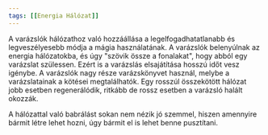 ```yaml
---
tags: [[Energia Hálózat]]
---
```

A varázslók hálózathoz való hozzáállása a legelfogadhatatlanabb és legveszélyesebb módja a mágia használatának. A varázslók belenyúlnak az energia hálózatokba, és úgy "szövik össze a fonalakat", hogy abból egy varázslat szülessen. Ezért is a varázslás elsajátítása hosszú időt vesz igénybe. A varázslók nagy része varázskönyvet használ, melybe a varázslatainak a kötései megtalálhatók. Egy rosszúl összekötött hálózat jobb esetben regenerálódik, ritkább de rossz esetben a varázsló halált okozzák.

A hálózattal való babrálást sokan nem nézik jó szemmel, hiszen amennyire bármit létre lehet hozni, úgy bármit el is lehet benne pusztítani. 